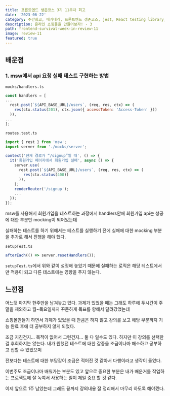 ```yaml
---
title: 프론트엔드 생존코스 3기 11주차 회고
date: '2023-06-22'
category: 주간회고, 메가테라, 프론트엔드 생존코스, jest, React testing library, E2E,
description: 온라인 쇼핑몰을 만들어보자! - 3
path: frontend-survival-week-in-review-11
image: review-11
featured: true
---
```


## 배운점

### 1. msw에서 api 요청 실패 테스트 구현하는 방법

`mocks/handlers.ts`

```js
const handlers = [
...
  rest.post(`${API_BASE_URL}/users`, (req, res, ctx) => (
    res(ctx.status(201), ctx.json({ accessToken: 'Access-Token' }))
  )),
...
];
```

`routes.test.ts`

```js
import { rest } from 'msw';
import server from './mocks/server';

context('현재 경로가 “/signup”일 때', () => {
  it('회원가입 페이지에서 회원가입 실패', async () => {
    server.use(
      rest.post(`${API_BASE_URL}/users`, (req, res, ctx) => (
        res(ctx.status(400))
      )),
    );
    renderRouter('/signup');
    ...
  });
});
```

msw를 사용해서 회원가입을 테스트하는 과정에서 handlers안에 회원가입 api는 성공에 대한 부분만 mocking이 되어있는데

실패하는 테스트를 하기 위해서는 테스트를 실행하기 전에 실패에 대한 mocking 부분을 추가로 해서 진행을 해야 했다.

`setupTest.ts`

```js
afterEach(() => server.resetHandlers());
```

`setupTest.ts`에서 위와 같이 설정해 놓았기 때문에 실패하는 로직은 해당 테스트에서만 적용이 되고 다른 테스트에는 영향을 주지 않는다.

## 느낀점

어느덧 마지막 한주만을 남겨놓고 있다. 과제가 있었을 때는 그래도 하루에 두시간이 주말을 제외하고 월~목요일까지 꾸준하게 목표를 향해서 달려갔었는데

쇼핑몰만들기 하면서 과제가 있었을 때 만큼은 하지 않고 강의를 보고 해당 부분까지 기능 완료 후에 더 공부하지 않게 되었다.

조금 지친건지... 목적이 없어서 그런건지... 둘 다 일수도 있다. 하지만 이 강의를 선택한 걸 후회하지는 않는다. 내가 원했던 테스트에 대한 갈증을 조금이나마 해소하고 공부하고 접할 수 있었으며

전보다는 테스트에 대한 부담감이 조금은 적어진 것 같아서 다행이라고 생각이 들었다.

이번주도 조금이나마 배워가는 부분도 있고 앞으로 중요한 부분은 내가 배운거를 작업하는 프로젝트에 잘 녹여서 사용하는 일이 제일 중요 할 것 같다.

이제 앞으로 1주 남았는데 그래도 끝까지 강의내용 잘 정리해서 마무리 하도록 해야겠다.

